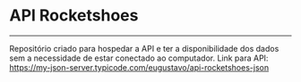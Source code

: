 # API Rocketshoes

---

Repositório criado para hospedar a API e ter a disponibilidade dos dados sem a necessidade de estar conectado ao computador.
Link para API: https://my-json-server.typicode.com/eugustavo/api-rocketshoes-json

